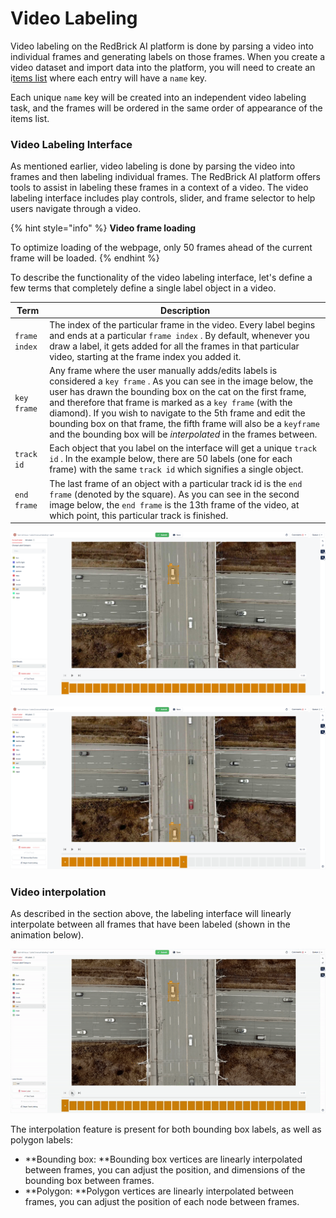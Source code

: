 # Video Labeling

Video labeling on the RedBrick AI platform is done by parsing a video into individual frames and generating labels on those frames. When you create a video dataset and import data into the platform, you will need to create an i[tems list](../projects/importing-data/#items-list) where each entry will have a `name` key.

Each unique `name` key will be created into an independent video labeling task, and the frames will be ordered in the same order of appearance of the items list.

### Video Labeling Interface

As mentioned earlier, video labeling is done by parsing the video into frames and then labeling individual frames. The RedBrick AI platform offers tools to assist in labeling these frames in a context of a video. The video labeling interface includes play controls, slider, and frame selector to help users navigate through a video.

{% hint style="info" %}
**Video frame loading**

To optimize loading of the webpage, only 50 frames ahead of the current frame will be loaded. 
{% endhint %}

To describe the functionality of the video labeling interface, let's define a few terms that completely define a single label object in a video.

| Term                   | Description                                                                                                                                                                                                                                                                                                                                                                                                                                                     |
| ---------------------- | --------------------------------------------------------------------------------------------------------------------------------------------------------------------------------------------------------------------------------------------------------------------------------------------------------------------------------------------------------------------------------------------------------------------------------------------------------------- |
| `frame index`          | The index of the particular frame in the video. Every label begins and ends at a particular `frame index` . By default, whenever you draw a label, it gets added for all the frames in that particular video, starting at the frame index you added it.                                                                                                                                                                                                         |
| `key frame`            | Any frame where the user manually adds/edits labels is considered a `key frame` . As you can see in the image below, the user has drawn the bounding box on the cat on the first frame, and therefore that frame is marked as a `key frame` (with the diamond). If you wish to navigate to the 5th frame and edit the bounding box on that frame, the fifth frame will also be a `keyframe` and the bounding box will be _interpolated_ in the frames between.  |
| `track id`             | Each object that you label on the interface will get a unique `track id` . In the example below, there are 50 labels (one for each frame) with the same `track id` which signifies a single object.                                                                                                                                                                                                                                                             |
| `end frame`            | The last frame of an object with a particular track id is the `end frame` (denoted by the square). As you can see in the second image below, the `end frame` is the 13th frame of the video, at which point, this particular track is finished.                                                                                                                                                                                                                 |

![Video Labeling Interface - Key Frame](<../.gitbook/assets/video-labeling-interface (1).png>)

![Video Labeling Interface - End Frame](<../.gitbook/assets/video-labeling-interface-end-frame (1).png>)

### Video interpolation

As described in the section above, the labeling interface will linearly interpolate between all frames that have been labeled (shown in the animation below). 

![Video Bounding Box interpolation](../.gitbook/assets/video-interpolation.gif)

The interpolation feature is present for both bounding box labels, as well as polygon labels: 

* **Bounding box: **Bounding box vertices are linearly interpolated between frames, you can adjust the position, and dimensions of the bounding box between frames. 
* **Polygon: **Polygon vertices are linearly interpolated between frames, you can adjust the position of each node between frames. 
